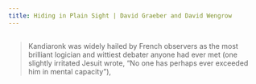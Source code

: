 ```yaml
---
title: Hiding in Plain Sight | David Graeber and David Wengrow
---
```


##
> Kandiaronk was widely hailed by French observers as the most brilliant logician and wittiest debater anyone had ever met (one slightly irritated Jesuit wrote, “No one has perhaps ever exceeded him in mental capacity”),
##
